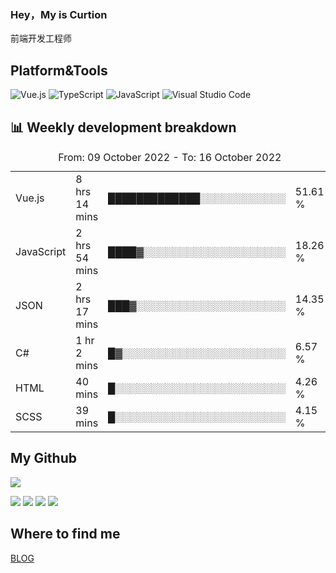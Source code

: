 ### Hey，My is Curtion
前端开发工程师
## Platform&Tools

![Vue.js](https://img.shields.io/badge/-Vue.js-4FC08D?style=flat-square&logo=Vue.js&logoColor=white)
![TypeScript](https://img.shields.io/badge/-TypeScript-007ACC?style=flat-square&logo=typescript&logoColor=white)
![JavaScript](https://img.shields.io/badge/-JavaScript-F7DF1E?style=flat-square&logo=javascript&logoColor=black)
![Visual Studio Code](https://img.shields.io/badge/-VSCode-007ACC?style=flat-square&logo=Visual-Studio-Code&logoColor=white)

## 📊 Weekly development breakdown

<!--START_SECTION:waka-->

<table><caption>From: 09 October 2022 - To: 16 October 2022</caption><tr><td>Vue.js</td><td>8 hrs 14 mins</td><td>█████████████░░░░░░░░░░░░</td><td>51.61 %</td></tr><tr><td>JavaScript</td><td>2 hrs 54 mins</td><td>████▓░░░░░░░░░░░░░░░░░░░░</td><td>18.26 %</td></tr><tr><td>JSON</td><td>2 hrs 17 mins</td><td>███▓░░░░░░░░░░░░░░░░░░░░░</td><td>14.35 %</td></tr><tr><td>C#</td><td>1 hr 2 mins</td><td>█▓░░░░░░░░░░░░░░░░░░░░░░░</td><td>6.57 %</td></tr><tr><td>HTML</td><td>40 mins</td><td>█░░░░░░░░░░░░░░░░░░░░░░░░</td><td>4.26 %</td></tr><tr><td>SCSS</td><td>39 mins</td><td>█░░░░░░░░░░░░░░░░░░░░░░░░</td><td>4.15 %</td></tr></table>

<!--END_SECTION:waka-->

## My Github

![](http://github-profile-summary-cards.vercel.app/api/cards/profile-details?username=curtion&theme=nord_bright)

![](http://github-profile-summary-cards.vercel.app/api/cards/stats?username=curtion&theme=nord_bright)
![](http://github-profile-summary-cards.vercel.app/api/cards/productive-time?username=curtion&theme=nord_bright&utcOffset=8)
![](http://github-profile-summary-cards.vercel.app/api/cards/repos-per-language?username=curtion&theme=nord_bright)
![](http://github-profile-summary-cards.vercel.app/api/cards/most-commit-language?username=curtion&theme=nord_bright)

## Where to find me

[BLOG](https://blog.3gxk.net)
